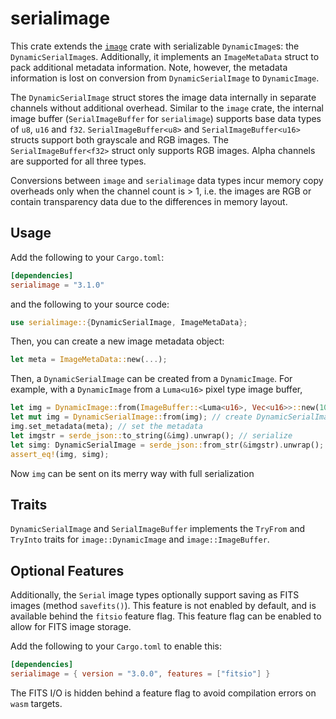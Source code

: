 # serialimage
This crate extends the [`image`](https://crates.io/crates/image) crate with serializable `DynamicImage`s: the `DynamicSerialImage`s. 
Additionally, it implements an `ImageMetaData` struct to pack additional metadata information.
Note, however, the metadata information is lost on conversion from `DynamicSerialImage` to `DynamicImage`.

The `DynamicSerialImage` struct stores the image data internally in separate channels without additional overhead. 
Similar to the `image` crate, the internal image buffer (`SerialImageBuffer` for `serialimage`) supports 
base data types of `u8`, `u16` and `f32`. `SerialImageBuffer<u8>` and `SerialImageBuffer<u16>` structs 
support both grayscale and RGB images. The `SerialImageBuffer<f32>` struct only supports RGB images. 
Alpha channels are supported for all three types.

Conversions between `image` and `serialimage` data types incur memory copy overheads only when 
the channel count is > 1, i.e. the images are RGB or contain transparency data due to the differences 
in memory layout.


## Usage
Add the following to your `Cargo.toml`:
```toml
[dependencies]
serialimage = "3.1.0"
```
and the following to your source code:
```rust
use serialimage::{DynamicSerialImage, ImageMetaData};
```

Then, you can create a new image metadata object:
```rust
let meta = ImageMetaData::new(...);
```

Then, a `DynamicSerialImage` can be created from a `DynamicImage`. For example, with a `DynamicImage` 
from a `Luma<u16>` pixel type image buffer,
```rust
let img = DynamicImage::from(ImageBuffer::<Luma<u16>, Vec<u16>>::new(10, 10)); // create DynamicImage
let mut img = DynamicSerialImage::from(img); // create DynamicSerialImage
img.set_metadata(meta); // set the metadata
let imgstr = serde_json::to_string(&img).unwrap(); // serialize
let simg: DynamicSerialImage = serde_json::from_str(&imgstr).unwrap(); // deserialize
assert_eq!(img, simg);
```
Now `img` can be sent on its merry way with full serialization

## Traits
`DynamicSerialImage` and `SerialImageBuffer` implements the `TryFrom` and `TryInto` traits 
for `image::DynamicImage` and `image::ImageBuffer`.

## Optional Features
Additionally, the `Serial` image types optionally support saving as FITS images (method `savefits()`). 
This feature is not enabled by default, and is available behind the `fitsio` feature flag. This 
feature flag can be enabled to allow for FITS image storage.

Add the following to your `Cargo.toml` to enable this:
```toml
[dependencies]
serialimage = { version = "3.0.0", features = ["fitsio"] }
```

The FITS I/O is hidden behind a feature flag to avoid compilation errors on `wasm` targets.
